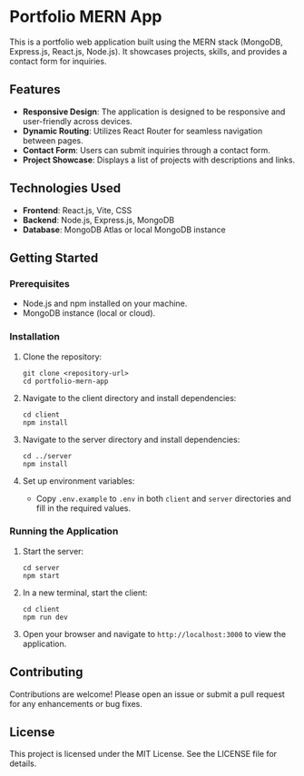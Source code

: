 # Portfolio MERN App

This is a portfolio web application built using the MERN stack (MongoDB, Express.js, React.js, Node.js). It showcases projects, skills, and provides a contact form for inquiries.

## Features

- **Responsive Design**: The application is designed to be responsive and user-friendly across devices.
- **Dynamic Routing**: Utilizes React Router for seamless navigation between pages.
- **Contact Form**: Users can submit inquiries through a contact form.
- **Project Showcase**: Displays a list of projects with descriptions and links.

## Technologies Used

- **Frontend**: React.js, Vite, CSS
- **Backend**: Node.js, Express.js, MongoDB
- **Database**: MongoDB Atlas or local MongoDB instance

## Getting Started

### Prerequisites

- Node.js and npm installed on your machine.
- MongoDB instance (local or cloud).

### Installation

1. Clone the repository:
   ```
   git clone <repository-url>
   cd portfolio-mern-app
   ```

2. Navigate to the client directory and install dependencies:
   ```
   cd client
   npm install
   ```

3. Navigate to the server directory and install dependencies:
   ```
   cd ../server
   npm install
   ```

4. Set up environment variables:
   - Copy `.env.example` to `.env` in both `client` and `server` directories and fill in the required values.

### Running the Application

1. Start the server:
   ```
   cd server
   npm start
   ```

2. In a new terminal, start the client:
   ```
   cd client
   npm run dev
   ```

3. Open your browser and navigate to `http://localhost:3000` to view the application.

## Contributing

Contributions are welcome! Please open an issue or submit a pull request for any enhancements or bug fixes.

## License

This project is licensed under the MIT License. See the LICENSE file for details.
